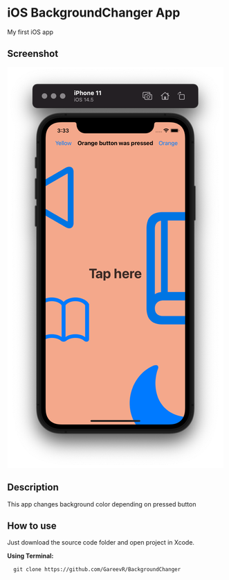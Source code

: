 # iOS BackgroundChanger App
My first iOS app

## Screenshot
![example](https://github.com/GareevR/BackgroundChanger/blob/main/BackgroundChanger/Screenshots/Screenshot%2015.09.png)

## Description
This app changes background color depending on pressed button

## How to use
Just download the source code folder and open project in Xcode.

**Using Terminal:**
```
  git clone https://github.com/GareevR/BackgroundChanger
```
